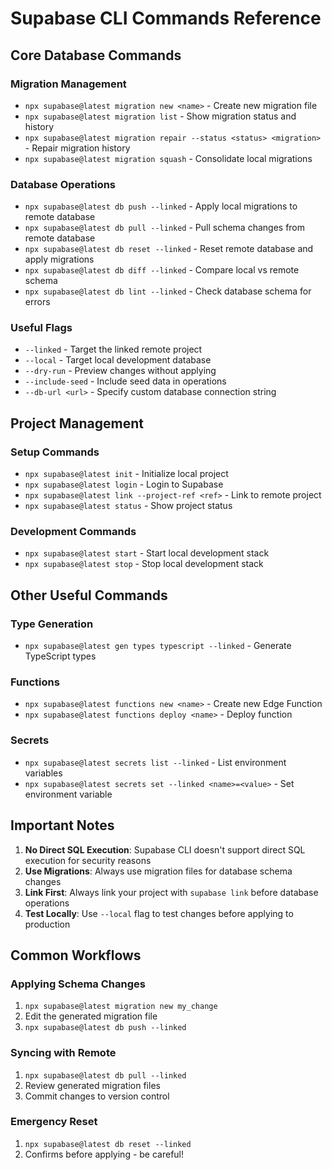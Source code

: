 # Supabase CLI Commands Reference

## Core Database Commands

### Migration Management
- `npx supabase@latest migration new <name>` - Create new migration file
- `npx supabase@latest migration list` - Show migration status and history
- `npx supabase@latest migration repair --status <status> <migration>` - Repair migration history
- `npx supabase@latest migration squash` - Consolidate local migrations

### Database Operations
- `npx supabase@latest db push --linked` - Apply local migrations to remote database
- `npx supabase@latest db pull --linked` - Pull schema changes from remote database
- `npx supabase@latest db reset --linked` - Reset remote database and apply migrations
- `npx supabase@latest db diff --linked` - Compare local vs remote schema
- `npx supabase@latest db lint --linked` - Check database schema for errors

### Useful Flags
- `--linked` - Target the linked remote project
- `--local` - Target local development database
- `--dry-run` - Preview changes without applying
- `--include-seed` - Include seed data in operations
- `--db-url <url>` - Specify custom database connection string

## Project Management

### Setup Commands
- `npx supabase@latest init` - Initialize local project
- `npx supabase@latest login` - Login to Supabase
- `npx supabase@latest link --project-ref <ref>` - Link to remote project
- `npx supabase@latest status` - Show project status

### Development Commands
- `npx supabase@latest start` - Start local development stack
- `npx supabase@latest stop` - Stop local development stack

## Other Useful Commands

### Type Generation
- `npx supabase@latest gen types typescript --linked` - Generate TypeScript types

### Functions
- `npx supabase@latest functions new <name>` - Create new Edge Function
- `npx supabase@latest functions deploy <name>` - Deploy function

### Secrets
- `npx supabase@latest secrets list --linked` - List environment variables
- `npx supabase@latest secrets set --linked <name>=<value>` - Set environment variable

## Important Notes

1. **No Direct SQL Execution**: Supabase CLI doesn't support direct SQL execution for security reasons
2. **Use Migrations**: Always use migration files for database schema changes
3. **Link First**: Always link your project with `supabase link` before database operations
4. **Test Locally**: Use `--local` flag to test changes before applying to production

## Common Workflows

### Applying Schema Changes
1. `npx supabase@latest migration new my_change`
2. Edit the generated migration file
3. `npx supabase@latest db push --linked`

### Syncing with Remote
1. `npx supabase@latest db pull --linked`
2. Review generated migration files
3. Commit changes to version control

### Emergency Reset
1. `npx supabase@latest db reset --linked`
2. Confirms before applying - be careful!